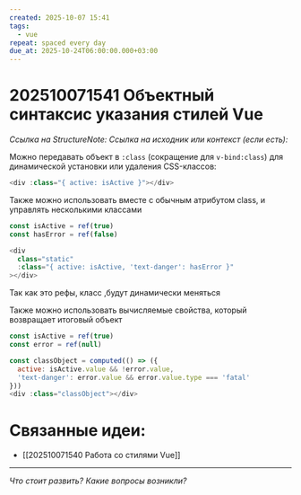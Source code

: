 ```yaml
---
created: 2025-10-07 15:41
tags:
  - vue
repeat: spaced every day
due_at: 2025-10-24T06:00:00.000+03:00
---
```

# 202510071541 Объектный синтаксис указания стилей Vue

*Ссылка на StructureNote:*
*Ссылка на исходник или контекст (если есть):* 

Можно передавать объект в `:class` (сокращение для `v-bind:class`) для динамической установки или удаления CSS-классов:

```js
<div :class="{ active: isActive }"></div>
```

Также можно использовать вместе с обычным атрибутом class, и управлять несколькими классами

```js
const isActive = ref(true)
const hasError = ref(false)

<div
  class="static"
  :class="{ active: isActive, 'text-danger': hasError }"
></div>
```

Так как это рефы, класс ,будут динамически меняться

Также можно использовать вычисляемые свойства, который возвращает итоговый объект

```js
const isActive = ref(true)
const error = ref(null)

const classObject = computed(() => ({
  active: isActive.value && !error.value,
  'text-danger': error.value && error.value.type === 'fatal'
}))
<div :class="classObject"></div>
```

# Связанные идеи:

* [[202510071540 Работа со стилями Vue]]
---

*Что стоит развить? Какие вопросы возникли?*
